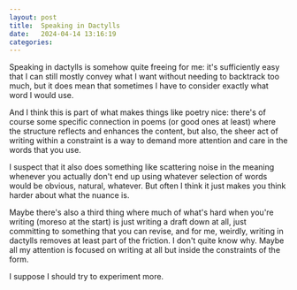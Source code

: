 ```yaml
---
layout: post
title:  Speaking in Dactylls
date:   2024-04-14 13:16:19
categories: 
---
```


Speaking in dactylls is somehow quite freeing for me: it's sufficiently easy that I can still mostly convey what I want without needing to backtrack too much, but it does mean that sometimes I have to consider exactly what word I would use.

And I think this is part of what makes things like poetry nice: there's of course some specific connection in poems (or good ones at least) where the structure reflects and enhances the content, but also, the sheer act of writing within a constraint is a way to demand more attention and care in the words that you use.

I suspect that it also does something like scattering noise in the meaning whenever you actually don't end up using whatever selection of words would be obvious, natural, whatever. But often I think it just makes you think harder about what the nuance is.

Maybe there's also a third thing where much of what's hard when you're writing (moreso at the start) is just writing a draft down at all, just committing to something that you can revise, and for me, weirdly, writing in dactylls removes at least part of the friction. I don't quite know why. Maybe all my attention is focused on writing at all but inside the constraints of the form.

I suppose I should try to experiment more.